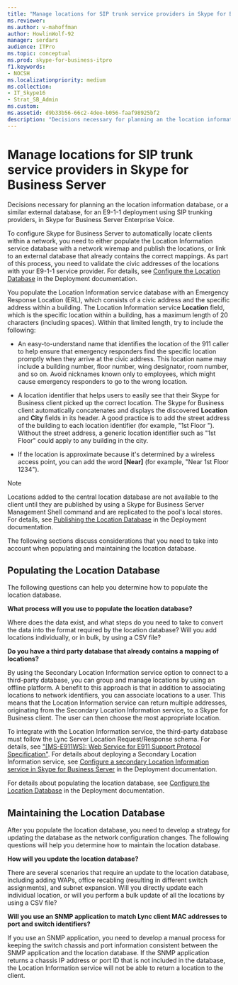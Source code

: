 ```yaml
---
title: "Manage locations for SIP trunk service providers in Skype for Business Server"
ms.reviewer: 
ms.author: v-mahoffman
author: HowlinWolf-92
manager: serdars
audience: ITPro
ms.topic: conceptual
ms.prod: skype-for-business-itpro
f1.keywords:
- NOCSH
ms.localizationpriority: medium
ms.collection:
- IT_Skype16
- Strat_SB_Admin
ms.custom:
ms.assetid: d9b33b56-66c2-4dee-b056-faaf98925bf2
description: "Decisions necessary for planning an the location information database, or a similar external database, for an E9-1-1 deployment using SIP trunking providers, in Skype for Business Server Enterprise Voice."
---
```


# Manage locations for SIP trunk service providers in Skype for Business Server

Decisions necessary for planning an the location information database, or a similar external database, for an E9-1-1 deployment using SIP trunking providers, in Skype for Business Server Enterprise Voice.

To configure Skype for Business Server to automatically locate clients within a network, you need to either populate the Location Information service database with a network wiremap and publish the locations, or link to an external database that already contains the correct mappings. As part of this process, you need to validate the civic addresses of the locations with your E9-1-1 service provider. For details, see [Configure the Location Database](/previous-versions/office/lync-server-2013/lync-server-2013-configure-the-location-database) in the Deployment documentation.

You populate the Location Information service database with an Emergency Response Location (ERL), which consists of a civic address and the specific address within a building. The Location Information service **Location** field, which is the specific location within a building, has a maximum length of 20 characters (including spaces). Within that limited length, try to include the following:

- An easy-to-understand name that identifies the location of the 911 caller to help ensure that emergency responders find the specific location promptly when they arrive at the civic address. This location name may include a building number, floor number, wing designator, room number, and so on. Avoid nicknames known only to employees, which might cause emergency responders to go to the wrong location.

- A location identifier that helps users to easily see that their Skype for Business client picked up the correct location. The Skype for Business client automatically concatenates and displays the discovered **Location** and **City** fields in its header. A good practice is to add the street address of the building to each location identifier (for example, "1st Floor <street number>"). Without the street address, a generic location identifier such as "1st Floor" could apply to any building in the city.

- If the location is approximate because it's determined by a wireless access point, you can add the word **[Near]** (for example, "Near 1st Floor 1234").

> [!NOTE]
> Locations added to the central location database are not available to the client until they are published by using a Skype for Business Server Management Shell command and are replicated to the pool's local stores. For details, see [Publishing the Location Database](/previous-versions/office/lync-server-2013/lync-server-2013-publish-the-location-database) in the Deployment documentation.

The following sections discuss considerations that you need to take into account when populating and maintaining the location database.

## Populating the Location Database

The following questions can help you determine how to populate the location database.

 **What process will you use to populate the location database?**

Where does the data exist, and what steps do you need to take to convert the data into the format required by the location database? Will you add locations individually, or in bulk, by using a CSV file?

 **Do you have a third party database that already contains a mapping of locations?**

By using the Secondary Location Information service option to connect to a third-party database, you can group and manage locations by using an offline platform. A benefit to this approach is that in addition to associating locations to network identifiers, you can associate locations to a user. This means that the Location Information service can return multiple addresses, originating from the Secondary Location Information service, to a Skype for Business client. The user can then choose the most appropriate location.

To integrate with the Location Information service, the third-party database must follow the Lync Server Location Request/Response schema. For details, see  ["[MS-E911WS]: Web Service for E911 Support Protocol Specification"](/openspecs/office_protocols/ms-e911ws/ab5d7449-2c15-434b-bf65-fdf38b8ffabd). For details about deploying a Secondary Location Information service, see [Configure a secondary Location Information service in Skype for Business Server](../../deploy/deploy-enterprise-voice/secondary-location-information-service.md) in the Deployment documentation.

For details about populating the location database, see [Configure the Location Database](/previous-versions/office/lync-server-2013/lync-server-2013-configure-the-location-database) in the Deployment documentation.

## Maintaining the Location Database

After you populate the location database, you need to develop a strategy for updating the database as the network configuration changes. The following questions will help you determine how to maintain the location database.

 **How will you update the location database?**

There are several scenarios that require an update to the location database, including adding WAPs, office recabling (resulting in different switch assignments), and subnet expansion. Will you directly update each individual location, or will you perform a bulk update of all the locations by using a CSV file?

 **Will you use an SNMP application to match Lync client MAC addresses to port and switch identifiers?**

If you use an SNMP application, you need to develop a manual process for keeping the switch chassis and port information consistent between the SNMP application and the location database. If the SNMP application returns a chassis IP address or port ID that is not included in the database, the Location Information service will not be able to return a location to the client.